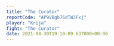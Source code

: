 ```yaml
---
title: "The Curator"
reportCode: "AP9VBgb76dTW3Fxj"
player: "Krija"
fight: "The Curator"
date: 2021-08-30T19:10:09.637000+00:00
---
```

